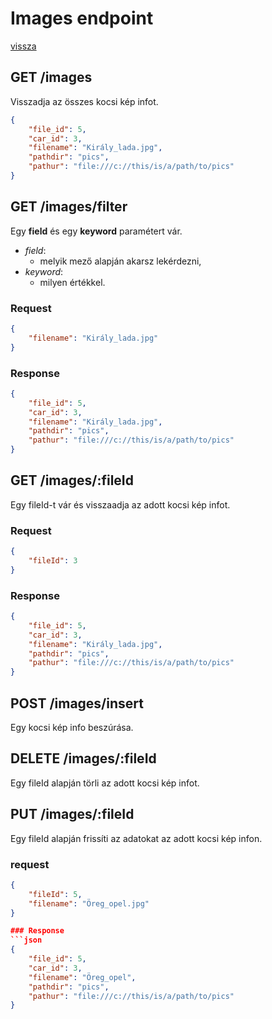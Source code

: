 # Images endpoint

[vissza](index.md)

## **GET** /images
Visszadja az összes kocsi kép infot.
	
```json
{
	"file_id": 5,
	"car_id": 3,
	"filename": "Király_lada.jpg",		
	"pathdir": "pics",
	"pathur": "file:///c://this/is/a/path/to/pics"
}
```

## **GET** /images/filter
Egy **field** és egy **keyword** paramétert vár.
* *field*: 
	* melyik mező alapján akarsz lekérdezni,
* *keyword*: 
	* milyen értékkel.

### Request
```json
{
	"filename": "Király_lada.jpg"
}
```
### Response
```json
{
	"file_id": 5,
	"car_id": 3,
	"filename": "Király_lada.jpg",		
	"pathdir": "pics",
	"pathur": "file:///c://this/is/a/path/to/pics"
}
```

## **GET** /images/:fileId
Egy fileId-t vár és visszaadja az adott kocsi kép infot.

### Request
```json
{
	"fileId": 3
}
```
### Response
```json
{
	"file_id": 5,
	"car_id": 3,
	"filename": "Király_lada.jpg",		
	"pathdir": "pics",
	"pathur": "file:///c://this/is/a/path/to/pics"
}
```

## **POST** /images/insert
Egy kocsi kép info beszúrása.

## **DELETE** /images/:fileId
Egy fileId alapján törli az adott kocsi kép infot.

## **PUT** /images/:fileId
Egy fileId alapján frissíti az adatokat az adott kocsi kép infon.

### request
```json
{
	"fileId": 5,
	"filename": "Öreg_opel.jpg"
}

### Response
```json
{
	"file_id": 5,
	"car_id": 3,
	"filename": "Öreg_opel",		
	"pathdir": "pics",
	"pathur": "file:///c://this/is/a/path/to/pics"
}
```

